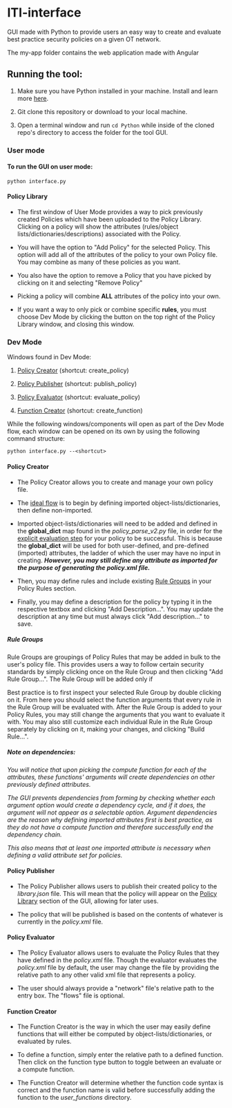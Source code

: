 # ITI-interface

GUI made with Python to provide users an easy way to create and evaluate best practice security policies on a given OT network. 

The my-app folder contains the web application made with Angular

## Running the tool:

1. Make sure you have Python installed in your machine. Install and learn more [here](https://www.python.org/downloads/).

2. Git clone this repository or download to your local machine.

3. Open a terminal window and run `cd Python` while inside of the cloned repo's directory to access the folder for the tool GUI. 
### User mode

#### To run the GUI on user mode: 

    python interface.py

#### Policy Library

* The first window of User Mode provides a way to pick previously created Policies which have been uploaded to the Policy Library. Clicking on a policy will show the attributes (rules/object lists/dictionaries/descriptions) associated with the Policy.

* You will have the option to "Add Policy" for the selected Policy. This option will add all of the attributes of the policy to your own Policy file. You may combine as many of these policies as you want.

* You also have the option to remove a Policy that you have picked by clicking on it and selecting "Remove Policy" 

* Picking a policy will combine **ALL** attributes of the policy into your own. 

* If you want a way to only pick or combine specific **rules**, you must choose Dev Mode by clicking the button on the top right of the Policy Library window, and closing this window.

### Dev Mode

Windows found in Dev Mode:

1. [Policy Creator](#policy-creator) (shortcut: create_policy)
 
2. [Policy Publisher](#policy-publisher) (shortcut: publish_policy)

3. [Policy Evaluator](#policy-evaluator) (shortcut: evaluate_policy)

4. [Function Creator](#function-creator) (shortcut: create_function)

While the following windows/components will open as part of the Dev Mode flow, each window can be opened on its own by using the following command structure:

    python interface.py --<shortcut>
#### Policy Creator

* The Policy Creator allows you to create and manage your own policy file.

* The [ideal flow](#note-on-dependencies) is to begin by defining imported object-lists/dictionaries, then define non-imported.

* Imported object-lists/dictionaries will need to be added and defined in the **global_dict** map found in the *policy_parse_v2.py* file, in order for the [explicit evaluation step](#policy-evaluator) for your policy to be successful. This is because the **global_dict** will be used for both user-defined, and pre-defined (imported) attributes, the ladder of which the user may have no input in creating. ***However, you may still define any attribute as imported for the purpose of generating the policy.xml file.***

* Then, you may define rules and include existing [Rule Groups](#rule-groups) in your Policy Rules section. 

* Finally, you may define a description for the policy by typing it in the respective textbox and clicking "Add Description...". You may update the description at any time but must always click "Add description..." to save.

##### Rule Groups

Rule Groups are groupings of Policy Rules that may be added in bulk to the user's policy file. This provides users a way to follow certain security standards by simply clicking once on the Rule Group and then clicking "Add Rule Group...". The Rule Group will be added only if 

Best practice is to first inspect your selected Rule Group by double clicking on it. From here you should select the function arguments that every rule in the Rule Group will be evaluated with. After the Rule Group is added to your Policy Rules, you may still change the arguments that you want to evaluate it with. You may also still customize each individual Rule in the Rule Group separately by clicking on it, making your changes, and clicking "Build Rule...".

##### Note on dependencies:

*You will notice that upon picking the compute function for each of the attributes, these functions' arguments will create dependencies on other previously defined attributes.* 

*The GUI prevents dependencies from forming by checking whether each argument option would create a dependency cycle, and if it does, the argument will not appear as a selectable option. Argument dependencies are the reason why defining imported attributes first is best practice, as they do not have a compute function and therefore successfully end the dependency chain.* 

*This also means that at least one imported attribute is necessary when defining a valid attribute set for policies.*


#### Policy Publisher

* The Policy Publisher allows users to publish their created policy to the *library.json* file. This will mean that the policy will appear on the [Policy Library](#policy-library) section of the GUI, allowing for later uses. 

* The policy that will be published is based on the contents of whatever is currently in the *policy.xml* file.

#### Policy Evaluator

* The Policy Evaluator allows users to evaluate the Policy Rules that they have defined in the *policy.xml* file. Though the evaluator evaluates the *policy.xml* file by default, the user may change the file by providing the relative path to any other valid xml file that represents a policy.

* The user should always provide a "network" file's relative path to the entry box. The "flows" file is optional.


#### Function Creator

* The Function Creator is the way in which the user may easily define functions that will either be computed by object-lists/dictionaries, or evaluated by rules.

* To define a function, simply enter the relative path to a defined function. Then click on the function type button to toggle between an evaluate or a compute function.

* The Function Creator will determine whether the function code syntax is correct and the function name is valid before successfully adding the function to the *user_functions* directory.






